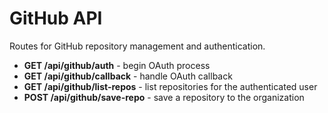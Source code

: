 # GitHub API

Routes for GitHub repository management and authentication.

- **GET /api/github/auth** - begin OAuth process
- **GET /api/github/callback** - handle OAuth callback
- **GET /api/github/list-repos** - list repositories for the authenticated user
- **POST /api/github/save-repo** - save a repository to the organization

